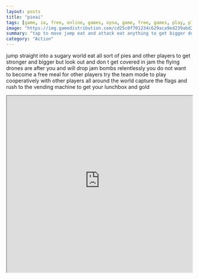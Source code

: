 ```yaml
---
layout: posts
title: "pieai"
tags: [game, io, free, online, games, oyna, game, free, games, play, play, games]
image: "https://img.gamedistribution.com/cd25c0f701234c629aca9ed239abd22e.jpg"
summary: "tap to move jump eat and attack eat anything to get bigger do not stand in the jam  free online games oyna game free games play play games"
category: "Action"
---
```


jump straight into a sugary world eat all sort of pies and other players to get stronger and bigger but look out and don t get covered in jam the flying drones are after you and will drop jam bombs relentlessly you do not want to become a free meal for other players try the team mode to play cooperatively with other players all around the world capture the flags and rush to the vending machine to get your lunchbox and gold

<iframe width="100%" height="480px;" src="https://html5.gamedistribution.com/cd25c0f701234c629aca9ed239abd22e/"></iframe>